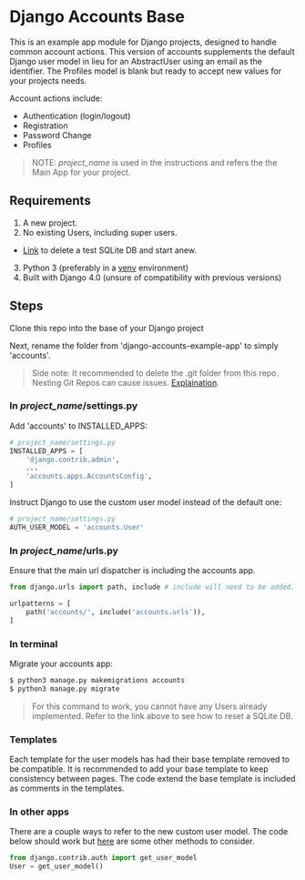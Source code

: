 # Django Accounts Base

This is an example app module for Django projects, designed to handle common account actions. This version of accounts supplements the default Django user model in lieu for an AbstractUser using an email as the identifier. The Profiles model is blank but ready to accept new values for your projects needs.

Account actions include:
- Authentication (login/logout)
- Registration  
- Password Change
- Profiles



> NOTE: _project_name_ is used in the instructions and refers the the Main App for your project.

## Requirements
1. A new project.
2. No existing Users, including super users.
  - [Link](https://stackoverflow.com/questions/42150499/how-do-i-delete-db-sqlite3-in-django-1-9-to-start-from-scratch) to delete a test SQLite DB and start anew.
3. Python 3 (preferably in a [venv](https://stackoverflow.com/questions/43069780/how-to-create-virtual-env-with-python3) environment)
4. Built with Django 4.0 (unsure of compatibility with previous versions)

## Steps
Clone this repo into the base of your Django project

Next, rename the folder from 'django-accounts-example-app' to simply 'accounts'.

> Side note: It recommended to delete the .git folder from this repo. Nesting Git Repos can cause issues. [Explaination](https://github.com/swcarpentry/git-novice/issues/272).

### In _project_name_/settings.py
Add 'accounts' to INSTALLED_APPS:

```py
# project_name/settings.py
INSTALLED_APPS = [
    'django.contrib.admin',
    ...
    'accounts.apps.AccountsConfig',
]
```

Instruct Django to use the custom user model instead of the default one:
```py
# project_name/settings.py
AUTH_USER_MODEL = 'accounts.User'
```
### In _project_name_/urls.py
Ensure that the main url dispatcher is including the accounts app.
```py
from django.urls import path, include # include will need to be added.

urlpatterns = [
    path('accounts/', include('accounts.urls')),
]
```
### In terminal
Migrate your accounts app:
```sh
$ python3 manage.py makemigrations accounts
$ python3 manage.py migrate
```
> For this command to work, you cannot have any Users already implemented. Refer to the link above to see how to reset a SQLite DB.

### Templates
Each template for the user models has had their base template removed to be compatible. It is recommended to add your base template to keep consistency between pages. The code extend the base template is included as comments in the templates.

### In other apps
There are a couple ways to refer to the new custom user model. The code below should work but [here](https://learndjango.com/tutorials/django-best-practices-referencing-user-model) are some other methods to consider.
```py
from django.contrib.auth import get_user_model
User = get_user_model()
```
